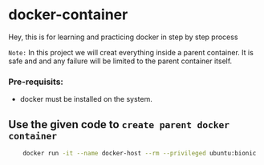 # docker-container
Hey, this is for learning and practicing docker in step by step process


`Note:` In this project we will creat everything inside a parent container. It is safe and and any failure will be limited to the parent container itself.

### Pre-requisits:
-   docker must be installed on the system.

## Use the given code to `create parent docker container`

```sh
    docker run -it --name docker-host --rm --privileged ubuntu:bionic
```
